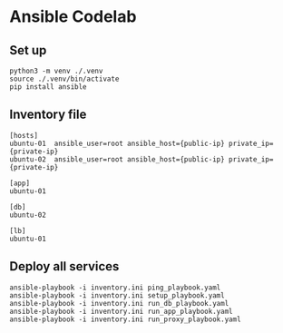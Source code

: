 # Ansible Codelab

## Set up 

```
python3 -m venv ./.venv
source ./.venv/bin/activate
pip install ansible
```

## Inventory file

```
[hosts]
ubuntu-01  ansible_user=root ansible_host={public-ip} private_ip={private-ip}
ubuntu-02  ansible_user=root ansible_host={public-ip} private_ip={private-ip}

[app]
ubuntu-01

[db]
ubuntu-02

[lb]
ubuntu-01
```

## Deploy all services

```
ansible-playbook -i inventory.ini ping_playbook.yaml
ansible-playbook -i inventory.ini setup_playbook.yaml
ansible-playbook -i inventory.ini run_db_playbook.yaml
ansible-playbook -i inventory.ini run_app_playbook.yaml
ansible-playbook -i inventory.ini run_proxy_playbook.yaml
```
